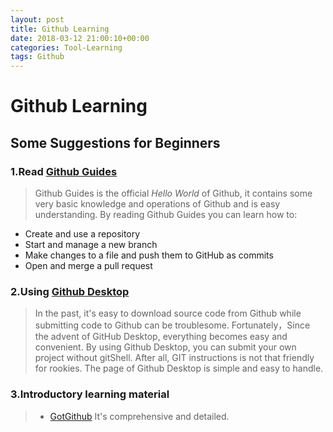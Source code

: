 ```yaml
---
layout: post
title: Github Learning
date: 2018-03-12 21:00:10+00:00
categories: Tool-Learning
tags: Github
---
```


# Github Learning

## Some Suggestions for Beginners
### 1.Read [Github Guides](https://guides.github.com/activities/hello-world/)
> Github Guides is the official *Hello World* of Github, it contains some very basic knowledge and operations of Github and is easy understanding.
By reading Github Guides you can learn how to:
- Create and use a repository
- Start and manage a new branch
- Make changes to a file and push them to GitHub as commits
- Open and merge a pull request

### 2.Using [Github Desktop](https://desktop.github.com/)
> In the past, it's easy to download source code from Github while submitting code to Github can be troublesome. Fortunately，Since the advent of GitHub Desktop, everything becomes easy and convenient.
By using Github Desktop, you can submit your own project without gitShell. After all, GIT instructions is not that friendly for rookies. The page of Github Desktop is simple and easy to handle.

### 3.Introductory learning material
> * [GotGithub](http://www.worldhello.net/gotgithub/)
> It's comprehensive and detailed.

